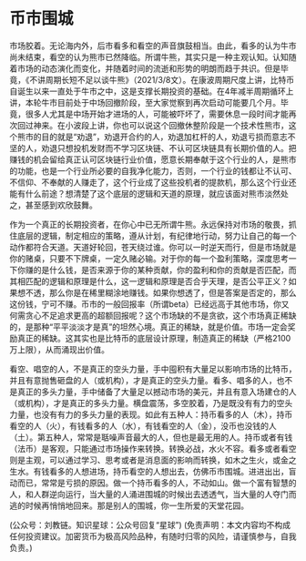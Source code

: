 # 币市围城

市场胶着。无论海内外，后市看多和看空的声音旗鼓相当。由此，看多的认为牛市尚未结束，看空的认为熊市已然降临。所谓牛熊，其实只是一种主观认知。认知随着市场的动态演化而变化，并随着时间的流逝和形势的明朗而趋于共识。但是毕竟，《不讲周期长短不足以谈牛熊》（2021/3/8文）。在康波周期尺度上讲，比特币自诞生以来一直处于牛市之中，这是支撑长期投资的基础。在4年减半周期循环上讲，本轮牛市目前处于中场回撤阶段，至大家觉察到再次启动可能要几个月。毕竟，很多人尤其是中场开始才进场的人，可能被吓坏了，需要休息一段时间才能再次回过神来。在小波段上讲，你也可以说这个回撤休整阶段是一个技术性熊市，这个熊市的目的就是“劝退”，劝退开合约的人，劝退加杠杆的人，劝退亏损而意志不坚的人，劝退只想投机发财而不学习区块链、不认可区块链具有长期价值的人。把赚钱的机会留给真正认可区块链行业价值，愿意长期奉献于这个行业的人，是熊市的功能，也是一个行业所必要的自我净化能力，否则，一个行业的钱都让不认可、不信仰、不奉献的人赚走了，这个行业成了这些投机者的提款机，那么这个行业还能有什么前途？想清楚了这个底层的逻辑和天道的原理，就应该面对熊市淡然处之，甚至感到欢欣鼓舞。

作为一个真正的长期投资者，在你心中已无所谓牛熊。永远保持对市场的敬畏，抓住底层的逻辑，制定相应的策略，遵从计划，有纪律地行动，努力让自己的每一个动作都符合天道。天道好轮回，苍天绕过谁。你可以一时逆天而行，但是市场就是你的赌桌，只要不下牌桌，一定久赌必输。对于你的每一个盈利策略，深度思考一下你赚的是什么钱，是否来源于你的某种贡献，你的盈利和你的贡献是否匹配，而其相匹配的逻辑和原理是什么，这一逻辑和原理是否合乎天理，是否公平正义？如果想不透，那么你是在稀里糊涂地赚钱。如果你想透了，但是答案是否定的，那么这份钱，宁可不赚。币市的一般回报率（所谓beta）已经远高于其他市场，你又何需贪心不足追求更高的超额回报呢？这个市场缺的不是贪欲，这个市场真正稀缺的，是那种“平平淡淡才是真”的坦然心境。真正的稀缺，就是价值。市场一定会奖励真正的稀缺。这其实也是比特币的底层设计原理，制造真正的稀缺（严格2100万上限），从而涌现出价值。

看空、唱空的人，不是真正的空头力量，手中囤积有大量足以影响市场的比特币，并且有意抛售砸盘的人（或机构），才是真正的空头力量。看多、唱多的人，也不是真正的多头力量，手中储备了大量足以撼动市场的美元，并且有意入场建仓的人（或机构），才是真正的多头力量。横盘震荡，多空胶着，乃是既没有有力的空头力量，也没有有力的多头力量的表现。如此有五种人：持币看多的人（木），持币看空的人（火），有钱看多的人（水），有钱看空的人（金），没币也没钱的人（土）。第五种人，常常是聒噪声音最大的人，但也是最无用的人。持币或者有钱（法币）是客观，只能通过市场操作来转换。转换必战，水火不容。看多或者看空则是主观，可以通过学习、思考或者是消息面的影响而转换，如木之生火，或金之生水。有钱看多的人想进场，持币看空的人想出去，仿佛币市围城。进进出出，盲动而已，常常是亏损的原因。做一个持币看多的人，不动如山。做一个富有智慧的人，和人群逆向运行，当大量的人涌进围城的时候出去透透气，当大量的人夺门而逃的时候再悄悄地回来。那是别人的围城，你一生所爱的天堂花园。

(公众号：刘教链。知识星球：公众号回复“星球”)
(免责声明：本文内容均不构成任何投资建议。加密货币为极高风险品种，有随时归零的风险，请谨慎参与，自我负责。)
